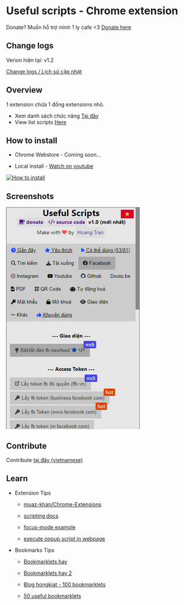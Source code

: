 # Useful scripts - Chrome extension

Donate? Muốn hỗ trợ mình 1 ly cafe <3 [Donate here](https://github.com/HoangTran0410/HoangTran0410/blob/main/DONATE.md)

## Change logs

Verion hiện tại: v1.2

[Change logs / Lịch sử cập nhật](/md/CHANGELOGS.md)

## Overview

1 extension chứa 1 đống extensions nhỏ.

- Xem danh sách chức năng [Tại đây](./md/LIST_SCRIPTS_VI.md)
- View list scripts [Here](./md/LIST_SCRIPTS_EN.md)

## How to install

- Chrome Webstore - Coming soon...

- Local install - [Watch on youtube](https://www.youtube.com/watch?v=2wFTbDK80g0)

[![How to install](https://img.youtube.com/vi/2wFTbDK80g0/0.jpg)](https://www.youtube.com/watch?v=2wFTbDK80g0)

## Screenshots

![screenshot](./assets/screenshots/Screen%20Shot%202022-11-05%20at%2012.10.00.png)

## Contribute

Contribute [tại đây (vietnamese)](/md/CONTRIBUTE.md)

## Learn

- Extension Tips

    - [muaz-khan/Chrome-Extensions](https://github.com/muaz-khan/Chrome-Extensions)

    - [scripting docs](https://developer.chrome.com/docs/extensions/reference/scripting/)

    - [focus-mode example](https://github.com/GoogleChrome/chrome-extensions-samples/blob/main/tutorials/focus-mode/background.js)

    - [execute popup script in webpage](https://stackoverflow.com/questions/9515704/access-variables-and-functions-defined-in-page-context-using-a-content-script)

- Bookmarks Tips

    - [Bookmarklets hay](https://bookmarklet.vercel.app/)

    - [Bookmarklets hay 2](https://www.thetechbasket.com/most-useful-bookmarklets/)

    - [Blog hongkiat - 100 bookmarklets](https://www.hongkiat.com/blog/100-useful-bookmarklets-for-better-productivity-ultimate-list/)

    - [50 useful bookmarklets](https://www.wordzz.com/50-most-useful-bookmarklets/)
